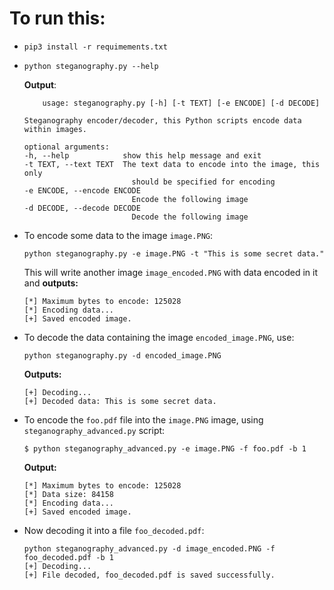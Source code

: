 # To run this:
- `pip3 install -r requimements.txt`
-
    ```
    python steganography.py --help
    ```
    **Output**:
    ```
        usage: steganography.py [-h] [-t TEXT] [-e ENCODE] [-d DECODE]

    Steganography encoder/decoder, this Python scripts encode data within images.

    optional arguments:
    -h, --help            show this help message and exit
    -t TEXT, --text TEXT  The text data to encode into the image, this only
                            should be specified for encoding
    -e ENCODE, --encode ENCODE
                            Encode the following image
    -d DECODE, --decode DECODE
                            Decode the following image
    ```
- To encode some data to the image `image.PNG`:
    ```
    python steganography.py -e image.PNG -t "This is some secret data."
    ```
    This will write another image `image_encoded.PNG` with data encoded in it and **outputs:**
    ```
    [*] Maximum bytes to encode: 125028
    [*] Encoding data...
    [+] Saved encoded image.
    ```
- To decode the data containing the image `encoded_image.PNG`, use:
    ```
    python steganography.py -d encoded_image.PNG
    ```
    **Outputs:**
    ```
    [+] Decoding...
    [+] Decoded data: This is some secret data.
    ```

- To encode the `foo.pdf` file into the `image.PNG` image, using `steganography_advanced.py` script:
    ```
    $ python steganography_advanced.py -e image.PNG -f foo.pdf -b 1
    ```
    **Output:**
    ```
    [*] Maximum bytes to encode: 125028
    [*] Data size: 84158
    [*] Encoding data...
    [+] Saved encoded image.
    ```
- Now decoding it into a file `foo_decoded.pdf`:
    ```
    python steganography_advanced.py -d image_encoded.PNG -f foo_decoded.pdf -b 1
    [+] Decoding...
    [+] File decoded, foo_decoded.pdf is saved successfully.
    ```
